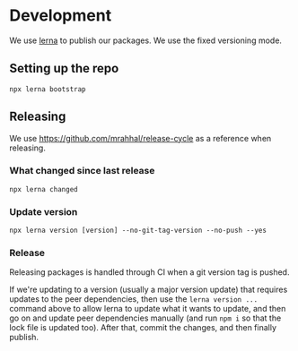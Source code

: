 # Development

We use [lerna](https://github.com/lerna/lerna) to publish our packages. We use the fixed versioning mode.

## Setting up the repo

```
npx lerna bootstrap
```

## Releasing

We use https://github.com/mrahhal/release-cycle as a reference when releasing.

### What changed since last release

```
npx lerna changed
```

### Update version

```
npx lerna version [version] --no-git-tag-version --no-push --yes
```

### Release

Releasing packages is handled through CI when a git version tag is pushed.

If we're updating to a version (usually a major version update) that requires updates to the peer dependencies, then use the `lerna version ...` command above to allow lerna to update what it wants to update, and then go on and update peer dependencies manually (and run `npm i` so that the lock file is updated too). After that, commit the changes, and then finally publish.
